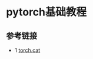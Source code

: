 # pytorch基础教程








## 参考链接
* 1 [torch.cat](https://pytorch.org/docs/stable/generated/torch.cat.html)
